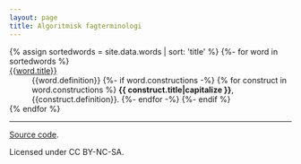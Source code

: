 ```yaml
---
layout: page
title: Algoritmisk fagterminologi
---
```


<dl>
{% assign sortedwords = site.data.words | sort: 'title' %}
{%- for word in sortedwords %}
<dt><a href="{{site.baseurl}}/words/{{ word.title | slugify: 'latin' }}">{{word.title}}</a>
</dt>
<dd> {{word.definition}}
{%- if word.constructions -%}
{% for construct in word.constructions %}
<b>{{ construct.title|capitalize }}</b>, {{construct.definition}}. 
{%- endfor -%}
{%- endif %}
</dd>
{% endfor %}
</dl>

---

<div class="small center">
<p><a href="https://github.com/missing-semester/missing-semester">Source code</a>.</p>
<p>Licensed under CC BY-NC-SA.</p>
</div>
